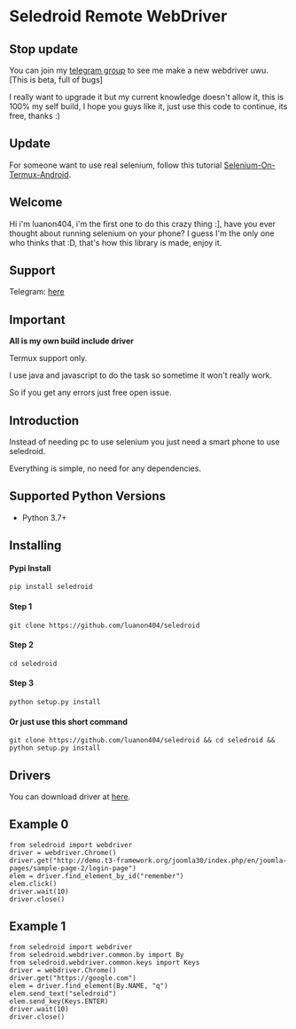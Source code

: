 Seledroid Remote WebDriver
======================

Stop update
-----------

You can join my [telegram group](https://t.me/RHToolCommunity) to see me make a new webdriver uwu. [This is beta, full of bugs]

I really want to upgrade it but my current knowledge doesn't allow it, this is 100% my self build, I hope you guys like it, just use this code to continue, its free, thanks :)

Update
------

For someone want to use real selenium, follow this tutorial [Selenium-On-Termux-Android](https://github.com/luanon404/Selenium-On-Termux-Android).

Welcome
-------

Hi i'm luanon404, i'm the first one to do this crazy thing :], have you ever thought about running selenium on your phone? I guess I'm the only one who thinks that :D, that's how this library is made, enjoy it.

Support
-------

Telegram: [here](https://t.me/RHToolCommunity)

Important
---------

**All is my own build include driver**

Termux support only.

I use java and javascript to do the task so sometime it won't really work.

So if you get any errors just free open issue.

Introduction
------------

Instead of needing pc to use selenium you just need a smart phone to use seledroid.

Everything is simple, no need for any dependencies.

Supported Python Versions
-------------------------

* Python 3.7+

Installing
----------

#### Pypi Install

```pip install seledroid```

#### Step 1

``` git clone https://github.com/luanon404/seledroid ```

#### Step 2

``` cd seledroid ```

#### Step 3

``` python setup.py install ```

#### Or just use this short command

``` git clone https://github.com/luanon404/seledroid && cd seledroid && python setup.py install ```

Drivers
-------

You can download driver at [here](https://github.com/luanon404/android-webdrivers).

Example 0
---------

```
from seledroid import webdriver
driver = webdriver.Chrome()
driver.get("http://demo.t3-framework.org/joomla30/index.php/en/joomla-pages/sample-page-2/login-page")
elem = driver.find_element_by_id("remember")
elem.click()
driver.wait(10)
driver.close()
```

Example 1
---------

```
from seledroid import webdriver
from seledroid.webdriver.common.by import By
from seledroid.webdriver.common.keys import Keys
driver = webdriver.Chrome()
driver.get("https://google.com")
elem = driver.find_element(By.NAME, "q")
elem.send_text("seledroid")
elem.send_key(Keys.ENTER)
driver.wait(10)
driver.close()
```
